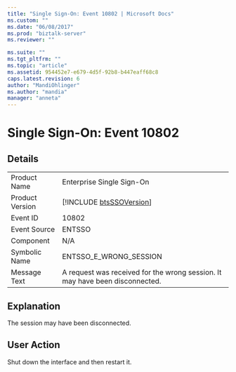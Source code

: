 ```yaml
---
title: "Single Sign-On: Event 10802 | Microsoft Docs"
ms.custom: ""
ms.date: "06/08/2017"
ms.prod: "biztalk-server"
ms.reviewer: ""

ms.suite: ""
ms.tgt_pltfrm: ""
ms.topic: "article"
ms.assetid: 954452e7-e679-4d5f-92b8-b447eaff68c8
caps.latest.revision: 6
author: "MandiOhlinger"
ms.author: "mandia"
manager: "anneta"
---
```

# Single Sign-On: Event 10802
## Details  
  
|                 |                                                                              |
|-----------------|------------------------------------------------------------------------------|
|  Product Name   |                          Enterprise Single Sign-On                           |
| Product Version |         [!INCLUDE [btsSSOVersion](../includes/btsssoversion-md.md)]          |
|    Event ID     |                                    10802                                     |
|  Event Source   |                                    ENTSSO                                    |
|    Component    |                                     N/A                                      |
|  Symbolic Name  |                            ENTSSO_E_WRONG_SESSION                            |
|  Message Text   | A request was received for the wrong session. It may have been disconnected. |
  
## Explanation  
 The session may have been disconnected.  
  
## User Action  
 Shut down the interface and then restart it.